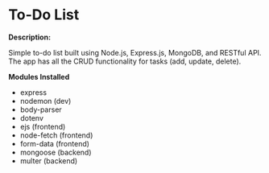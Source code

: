 # To-Do List

**Description:**

Simple to-do list built using Node.js, Express.js, MongoDB, and RESTful API. The app has all the CRUD functionality for tasks (add, update, delete).

**Modules Installed**
- express
- nodemon (dev)
- body-parser
- dotenv
- ejs		(frontend)
- node-fetch	(frontend)
- form-data	(frontend)
- mongoose	(backend)
- multer 	(backend)
